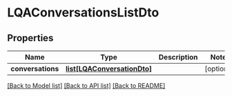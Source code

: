 # LQAConversationsListDto

## Properties
Name | Type | Description | Notes
------------ | ------------- | ------------- | -------------
**conversations** | [**list[LQAConversationDto]**](LQAConversationDto.md) |  | [optional] 

[[Back to Model list]](../README.md#documentation-for-models) [[Back to API list]](../README.md#documentation-for-api-endpoints) [[Back to README]](../README.md)


